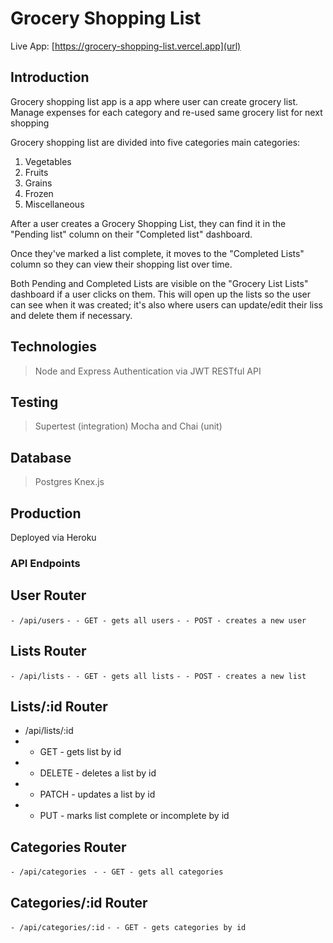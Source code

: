 # Grocery Shopping List

Live App: [https://grocery-shopping-list.vercel.app](url)

## Introduction

Grocery shopping list app is a app where user can create grocery  list. Manage expenses for each category and re-used same grocery list for next shopping

Grocery shopping list are divided into five categories main categories:

1. Vegetables
2. Fruits
3. Grains
4. Frozen
5. Miscellaneous  

After a user creates a Grocery Shopping List, they can find it in the "Pending list" column on their "Completed list" dashboard.

Once they've marked a list complete, it moves to the "Completed Lists" column so they can view their shopping list over time.

Both Pending and Completed Lists are visible on the "Grocery List Lists" dashboard if a user clicks on them. This will open up the lists so the user can see when it was created; it's also where users can update/edit their liss and delete them if necessary.

## Technologies

> Node and Express
> Authentication via JWT
> RESTful API

## Testing

> Supertest (integration)
> Mocha and Chai (unit)

## Database
> Postgres
> Knex.js

## Production

Deployed via Heroku

### API Endpoints
## User Router

`- /api/users`
`- - GET - gets all users`
`- - POST - creates a new user`

## Lists Router
`- /api/lists`
`- - GET - gets all lists`
`- - POST - creates a new list`

## Lists/:id Router
- /api/lists/:id 
- - GET - gets list by id 
- - DELETE - deletes a list by id 
- - PATCH - updates a list by id 
- - PUT - marks list complete or incomplete by id 

## Categories Router
`- /api/categories `
`- - GET - gets all categories `

## Categories/:id Router
`- /api/categories/:id`
`- - GET - gets categories by id `



